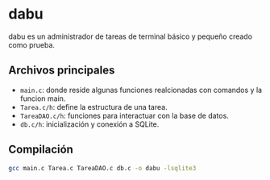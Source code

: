 # dabu
dabu es un administrador de tareas de terminal básico y pequeño creado como prueba.

## Archivos principales

- `main.c`: donde reside algunas funciones realcionadas con comandos y la funcion main.
- `Tarea.c/h`: define la estructura de una tarea.
- `TareaDAO.c/h`: funciones para interactuar con la base de datos.
- `db.c/h`: inicialización y conexión a SQLite.

## Compilación

```bash
gcc main.c Tarea.c TareaDAO.c db.c -o dabu -lsqlite3

